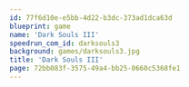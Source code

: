 ```yaml
---
id: 77f6d10e-e5bb-4d22-b3dc-373ad1dca63d
blueprint: game
name: 'Dark Souls III'
speedrun_com_id: darksouls3
background: games/darksouls3.jpg
title: 'Dark Souls III'
page: 72bb083f-3575-49a4-bb25-0660c5368fe1
---
```


